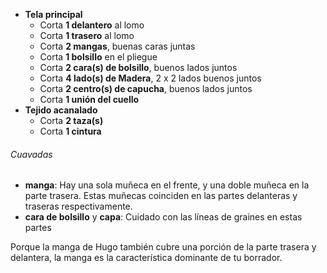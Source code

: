 -   **Tela principal**
    -   Corta **1 delantero** al lomo
    -   Corta **1 trasero** al lomo
    -   Corta **2 mangas**, buenas caras juntas
    -   Corta **1 bolsillo** en el pliegue
    -   Corta **2 cara(s) de bolsillo**, buenos lados juntos
    -   Corta **4 lado(s) de Madera**, 2 x 2 lados buenos juntos
    -   Corta **2 centro(s) de capucha**, buenos lados juntos
    -   Corta **1 unión del cuello**
-   **Tejido acanalado**
    -   Corta **2 taza(s)**
    -   Corta **1 cintura**

<Warning>

###### Cuavadas

-   **manga**: Hay una sola muñeca en el frente, y una doble muñeca en la parte trasera. Estas muñecas coinciden en las partes delanteras y traseras respectivamente.
-   **cara de bolsillo** y **capa**: Cuidado con las líneas de graines en estas partes

Porque la manga de Hugo también cubre una porción de la parte trasera y delantera,
la manga es la característica dominante de tu borrador.

</Warning>
